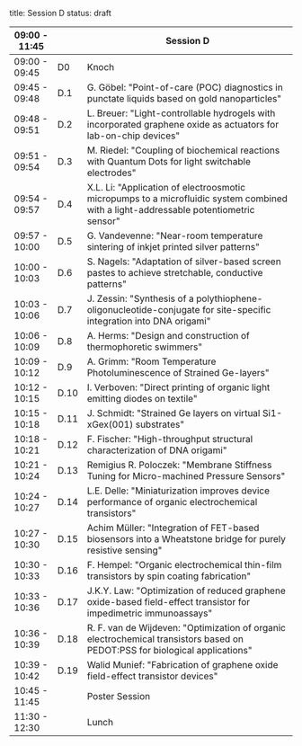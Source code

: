 title: Session D
status: draft

|09:00 - 11:45||**Session D**|
|---|---|---|
|09:00 - 09:45| D0 |Knoch|
|09:45 - 09:48 | D.1 |G. Göbel: "Point-of-care (POC) diagnostics in punctate liquids based on gold nanoparticles"|
|09:48 - 09:51 | D.2 |L. Breuer: "Light-controllable hydrogels with incorporated graphene oxide as actuators for lab-on-chip devices"|
|09:51 - 09:54 | D.3 |M. Riedel: "Coupling of biochemical reactions with Quantum Dots for light switchable electrodes"|
|09:54 - 09:57 | D.4 |X.L. Li: "Application of electroosmotic micropumps to a microfluidic system combined with a light-addressable potentiometric sensor"|
|09:57 - 10:00 | D.5 |G. Vandevenne: "Near-room temperature sintering of inkjet printed silver patterns"|
|10:00 - 10:03 | D.6 |S. Nagels: "Adaptation of silver-based screen pastes to achieve stretchable, conductive patterns"|
|10:03 - 10:06 | D.7 |J. Zessin: "Synthesis of a polythiophene-oligonucleotide-conjugate for site-specific integration into DNA origami"|
|10:06 - 10:09 | D.8 |A. Herms: "Design and construction of thermophoretic swimmers"|
|10:09 - 10:12 | D.9 |A. Grimm: "Room Temperature Photoluminescence of Strained Ge-layers"|
|10:12 - 10:15 | D.10 |I. Verboven: "Direct printing of organic light emitting diodes on textile"|
|10:15 - 10:18 | D.11 |J. Schmidt: "Strained Ge layers on virtual Si1-xGex(001) substrates"|
|10:18 - 10:21 | D.12 |F. Fischer: "High-throughput structural characterization of DNA origami"|
|10:21 - 10:24 | D.13 |Remigius R. Poloczek: "Membrane Stiffness Tuning for Micro-machined Pressure Sensors"|
|10:24 - 10:27 | D.14 |L.E. Delle: "Miniaturization improves device performance of organic electrochemical transistors"|
|10:27 - 10:30 | D.15 |Achim Müller: "Integration of FET-based biosensors into a Wheatstone bridge for purely resistive sensing"|
|10:30 - 10:33 | D.16 |F. Hempel: "Organic electrochemical thin-film transistors by spin coating fabrication"|
|10:33 - 10:36 | D.17 |J.K.Y. Law: "Optimization of reduced graphene oxide-based field-effect transistor for impedimetric immunoassays"|
|10:36 - 10:39 | D.18 |R. F. van de Wijdeven: "Optimization of organic electrochemical transistors based on PEDOT:PSS for biological applications"|
|10:39 - 10:42 | D.19 |Walid Munief: "Fabrication of graphene oxide field-effect transistor devices"|
|10:45 - 11:45 |      |Poster Session|
|11:30 - 12:30 |      |Lunch|

